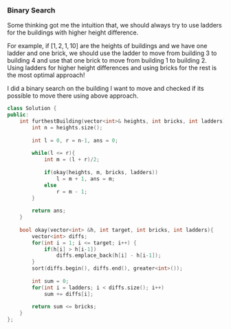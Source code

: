 ### Binary Search
Some thinking got me the intuition that, we should always try to use ladders for the buildings with higher height difference.

For example, if $[1, 2, 1, 10]$ are the heights of buildings and we have one ladder and one brick, we should use the ladder to move from building 3 to building 4 and use that one brick to move from building 1 to building 2. Using ladders for higher height differences and using bricks for the rest is the most optimal approach!

I did a binary search on the building I want to move and checked if its possible to move there using above approach.


```cpp
class Solution {
public:
    int furthestBuilding(vector<int>& heights, int bricks, int ladders) {
        int n = heights.size();
        
        int l = 0, r = n-1, ans = 0;
        
        while(l <= r){
            int m = (l + r)/2;
            
            if(okay(heights, m, bricks, ladders))
                l = m + 1, ans = m;
            else
                r = m - 1;
        }
        
        return ans;
    }
    
    bool okay(vector<int> &h, int target, int bricks, int ladders){
        vector<int> diffs;
        for(int i = 1; i <= target; i++) {
            if(h[i] > h[i-1])
                diffs.emplace_back(h[i] - h[i-1]);
        }        
        sort(diffs.begin(), diffs.end(), greater<int>());
        
        int sum = 0;
        for(int i = ladders; i < diffs.size(); i++)
            sum += diffs[i];
        
        return sum <= bricks;
    }
};
```
